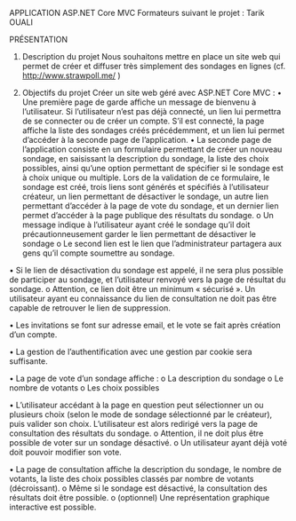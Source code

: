 APPLICATION ASP.NET Core MVC
Formateurs suivant le projet : Tarik OUALI

 
PRÉSENTATION 
1. Description du projet 
Nous souhaitons mettre en place un site web qui permet de créer et diffuser très simplement des sondages en lignes (cf. http://www.strawpoll.me/ ) 

2. Objectifs du projet 
Créer un site web géré avec ASP.NET Core MVC : 
•	Une première page de garde affiche un message de bienvenu à l’utilisateur. Si l’utilisateur n’est pas déjà connecté, un lien lui permettra de se connecter ou de créer un compte. S’il est connecté, la page affiche la liste des sondages créés précédemment, et un lien lui permet d’accéder à la seconde page de l’application.
•	La seconde page de l’application consiste en un formulaire permettant de créer un nouveau sondage, en saisissant la description du sondage, la liste des choix possibles, ainsi qu’une option permettant de spécifier si le sondage est à choix unique ou multiple. Lors de la validation de ce formulaire, le sondage est créé, trois liens sont générés et spécifiés à l’utilisateur créateur, un lien permettant de désactiver le sondage, un autre lien permettant d’accéder à la page de vote du sondage, et un dernier lien permet d’accéder à la page publique des résultats du sondage. 
o	Un message indique à l’utilisateur ayant créé le sondage qu’il doit précautionneusement garder le lien permettant de désactiver le sondage 
o	Le second lien est le lien que l’administrateur partagera aux gens qu’il compte soumettre au sondage. 

•	Si le lien de désactivation du sondage est appelé, il ne sera plus possible de participer au sondage, et l’utilisateur renvoyé vers la page de résultat du sondage. 
o	Attention, ce lien doit être un minimum « sécurisé ». Un utilisateur ayant eu connaissance du lien de consultation ne doit pas être capable de retrouver le lien de suppression. 

•	Les invitations se font sur adresse email, et le vote se fait après création d’un compte.

•	La gestion de l’authentification avec une gestion par cookie sera suffisante.

•	La page de vote d’un sondage affiche : 
o	La description du sondage 
o	Le nombre de votants 
o	Les choix possibles 

•	L’utilisateur accédant à la page en question peut sélectionner un ou plusieurs choix (selon le mode de sondage sélectionné par le créateur), puis valider son choix. L’utilisateur est alors redirigé vers la page de consultation des résultats du sondage.
o	Attention, il ne doit plus être possible de voter sur un sondage désactivé.
o	Un utilisateur ayant déjà voté doit pouvoir modifier son vote. 

•	La page de consultation affiche la description du sondage, le nombre de votants, la liste des choix possibles classés par nombre de votants (décroissant). 
o	Même si le sondage est désactivé, la consultation des résultats doit être possible. 
o	(optionnel) Une représentation graphique interactive est possible. 
